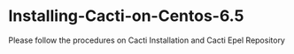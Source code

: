 # Installing-Cacti-on-Centos-6.5

  Please follow the procedures on Cacti Installation and Cacti Epel Repository
